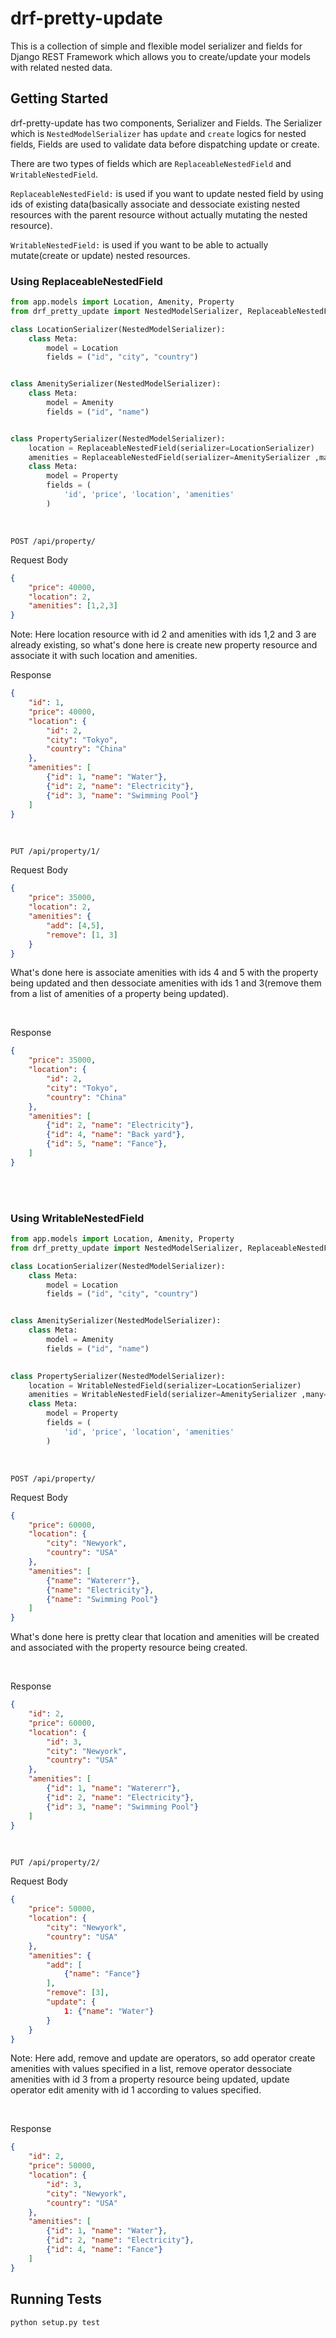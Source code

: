 # drf-pretty-update
This is a collection of simple and flexible model serializer and fields for Django REST Framework which allows you to create/update your models with related nested data.


## Getting Started
drf-pretty-update has two components, Serializer and Fields. The Serializer which is `NestedModelSerializer` has `update` and `create` logics for nested fields, Fields are used to validate data before dispatching update or create.

There are two types of fields which are `ReplaceableNestedField` and `WritableNestedField`.

`ReplaceableNestedField:` is used if you want to update nested field by using ids of existing data(basically associate and dessociate existing nested resources with the parent resource without actually mutating the nested resource).

`WritableNestedField:` is used if you want to be able to actually mutate(create or update) nested resources.

### Using ReplaceableNestedField
```python
from app.models import Location, Amenity, Property
from drf_pretty_update import NestedModelSerializer, ReplaceableNestedField, WritableNestedField

class LocationSerializer(NestedModelSerializer):
    class Meta:
        model = Location
        fields = ("id", "city", "country")


class AmenitySerializer(NestedModelSerializer):
    class Meta:
        model = Amenity
        fields = ("id", "name")


class PropertySerializer(NestedModelSerializer):
    location = ReplaceableNestedField(serializer=LocationSerializer)
    amenities = ReplaceableNestedField(serializer=AmenitySerializer ,many=True)
    class Meta:
        model = Property
        fields = (
            'id', 'price', 'location', 'amenities'
        )
```
<br>


```POST /api/property/```

Request Body
```json
{
    "price": 40000,
    "location": 2,
    "amenities": [1,2,3]
}
```
Note: Here location resource with id 2 and amenities with ids 1,2 and 3 are already existing, so what's done here is create new property resource and associate it with such location and amenities.
<br>

Response
```json
{
    "id": 1,
    "price": 40000,
    "location": {
        "id": 2,
        "city": "Tokyo",
        "country": "China"
    },
    "amenities": [
        {"id": 1, "name": "Water"},
        {"id": 2, "name": "Electricity"},
        {"id": 3, "name": "Swimming Pool"}
    ]
}
```
<br>


```PUT /api/property/1/```

Request Body

```json
{
    "price": 35000,
    "location": 2,
    "amenities": {
        "add": [4,5],
        "remove": [1, 3]
    }
}
```
What's done here is associate amenities with ids 4 and 5 with the property being updated and then dessociate amenities with ids 1 and 3(remove them from a list of amenities of a property being updated).

<br>

Response
```json
{
    "price": 35000,
    "location": {
        "id": 2,
        "city": "Tokyo",
        "country": "China"
    },
    "amenities": [
        {"id": 2, "name": "Electricity"},
        {"id": 4, "name": "Back yard"},
        {"id": 5, "name": "Fance"},
    ]
}
```

<br>
<br>

### Using WritableNestedField
```python
from app.models import Location, Amenity, Property
from drf_pretty_update import NestedModelSerializer, ReplaceableNestedField, WritableNestedField

class LocationSerializer(NestedModelSerializer):
    class Meta:
        model = Location
        fields = ("id", "city", "country")


class AmenitySerializer(NestedModelSerializer):
    class Meta:
        model = Amenity
        fields = ("id", "name")
        

class PropertySerializer(NestedModelSerializer):
    location = WritableNestedField(serializer=LocationSerializer)
    amenities = WritableNestedField(serializer=AmenitySerializer ,many=True)
    class Meta:
        model = Property
        fields = (
            'id', 'price', 'location', 'amenities'
        )
```
<br>


```POST /api/property/```

Request Body
```json
{
    "price": 60000,
    "location": {
        "city": "Newyork",
        "country": "USA"
    },
    "amenities": [
        {"name": "Watererr"},
        {"name": "Electricity"},
        {"name": "Swimming Pool"}
    ]
}
```
What's done here is pretty clear that location and amenities will be created and associated with the property resource being created.

<br>

Response
```json
{
    "id": 2,
    "price": 60000,
    "location": {
        "id": 3,
        "city": "Newyork",
        "country": "USA"
    },
    "amenities": [
        {"id": 1, "name": "Watererr"},
        {"id": 2, "name": "Electricity"},
        {"id": 3, "name": "Swimming Pool"}
    ]
}
```
<br>


```PUT /api/property/2/```

Request Body
```json
{
    "price": 50000,
    "location": {
        "city": "Newyork",
        "country": "USA"
    },
    "amenities": {
        "add": [
            {"name": "Fance"}
        ],
        "remove": [3],
        "update": {
            1: {"name": "Water"}
        }
    }
}
```
Note: Here add, remove and update are operators, so add operator create amenities with values specified in a list, remove operator dessociate amenities with id 3 from a property resource being updated, update operator edit amenity with id 1 according to values specified.

<br>

Response
```json
{
    "id": 2,
    "price": 50000,
    "location": {
        "id": 3,
        "city": "Newyork",
        "country": "USA"
    },
    "amenities": [
        {"id": 1, "name": "Water"},
        {"id": 2, "name": "Electricity"},
        {"id": 4, "name": "Fance"}
    ]
}
```

## Running Tests

`python setup.py test`